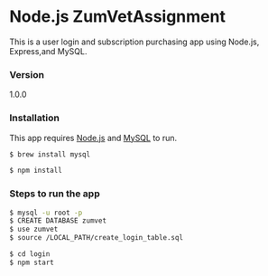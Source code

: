 # Node.js ZumVetAssignment


This is a user login and subscription purchasing app using Node.js, Express,and MySQL.

### Version
1.0.0


### Installation

This app requires [Node.js](https://nodejs.org/) and [MySQL](https://www.mysql.com/) to run.

```sh
$ brew install mysql
```

```sh
$ npm install
```


### Steps to run the app

```sh
$ mysql -u root -p
$ CREATE DATABASE zumvet
$ use zumvet
$ source /LOCAL_PATH/create_login_table.sql
```


```sh
$ cd login
$ npm start
```

